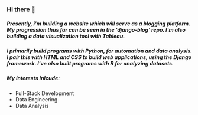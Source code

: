 ### Hi there 👋

##### Presently, i'm building a website which will serve as a blogging platform. My progression thus far can be seen in the 'django-blog' repo. I'm also building a data visualization tool with Tableau. 

##### I primarily build programs with Python, for automation and data analysis. I pair this with HTML and CSS to build web applications, using the Django framework. I've also built programs with R for analyzing datasets. 

##### My interests inlcude:
* Full-Stack Development
* Data Engineering
* Data Analysis
